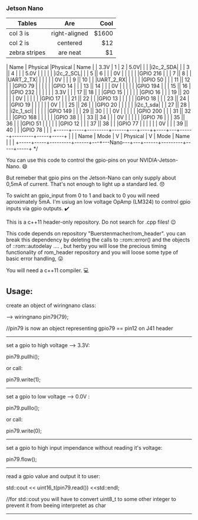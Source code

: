 
 ### Jetson Nano



| Tables        | Are           | Cool  |
| ------------- |:-------------:| -----:|
| col 3 is      | right-aligned | $1600 |
| col 2 is      | centered      |   $12 |
| zebra stripes | are neat      |    $1 |


 | Name | Physical |Physical | Name | 
 | 3.3V |        1 |     2   |  5.0V| 
   |     |     |i2c_2_SDA|      |   |  3 || 4  |   |      |    5.0V |     |     |
 |     |     |i2c_2_SCL|      |   |  5 || 6  |   |      |      0V |     |     |
 |     |     |GPIO 216 |      |   |  7 || 8  |   |      |UART_2_TX|     |     |
 |     |     |      0V |      |   |  9 || 10 |   |      |UART_2_RX|     |     |
 |     |     |GPIO  50 |      |   | 11 || 12 |   |      |GPIO  79 |     |     |
 |     |     |GPIO  14 |      |   | 13 || 14 |   |      |      0V |     |     |
 |     |     |GPIO 194 |      |   | 15 || 16 |   |      |GPIO 232 |     |     |
 |     |     |    3.3V |      |   | 17 || 18 |   |      |GPIO  15 |     |     |
 |     |     |GPIO  16 |      |   | 19 || 20 |   |      |      0V |     |     |
 |     |     |GPIO  17 |      |   | 21 || 22 |   |      |GPIO  13 |     |     |
 |     |     |GPIO  18 |      |   | 23 || 24 |   |      |GPIO  19 |     |     |
 |     |     |      0V |      |   | 25 || 26 |   |      |GPIO  20 |     |     |
 |     |     |i2c_1_sda|      |   | 27 || 28 |   |      |i2c_1_scl|     |     |
 |     |     |GPIO 149 |      |   | 29 || 30 |   |      |      0V |     |     |
 |     |     |GPIO 200 |      |   | 31 || 32 |   |      |GPIO 168 |     |     |
 |     |     |GPIO  38 |      |   | 33 || 34 |   |      |      0V |     |     |
 |     |     |GPIO  76 |      |   | 35 || 36 |   |      |GPIO  51 |     |     |
 |     |     |GPIO  12 |      |   | 37 || 38 |   |      |GPIO  77 |     |     |
 |     |     |      0V |      |   | 39 || 40 |   |      |GPIO  78 |     |     |
 +-----+-----+---------+------+---+----++----+---+------+---------+-----+-----+
 |     |     |   Name  | Mode | V | Physical | V | Mode | Name    |     |     |
 +-----+-----+---------+------+---+---Nano---+---+------+---------+-----+-----+ */



You can use this code to control the gpio-pins on your NVIDIA-Jetson-Nano. :smile:

But remeber that gpio pins on the Jetson-Nano can only supply about 0,5mA of current. That's not enough to light up a standard led.  :disappointed:

To swicht an gpio_input from 0 to 1 and back to 0 you will need aproximately 5mA. I'm usiug an low voltage OpAmp (LM324) to control gpio inputs via gpio outputs.   :heavy_check_mark:

This is a c++11 header-only repository. Do not search for .cpp files!  :wink:

This code depends on repository "Buerstenmacher/rom_header". you can break this dependency by deleting the calls to ::rom::error() and the objects of ::rom::autodelay ....  , but herby you will lose the precious timing functionality of rom_header repository and you will loose some type of basic error handling,
:stuck_out_tongue:

You will need a c++11 compiler. :computer:

Usage:
------

create an object of wiringnano class:

--> wiringnano pin79{79};

//pin79 is now an object representing gpio79 == pin12 on J41 header

-------------------------------------------------------------------

set a gpio to high voltage --> 3.3V:

pin79.pullhi();

or call:

pin79.write(1);

---------------

set a gpio to low voltage --> 0.0V :

pin79.pulllo();

or call:

pin79.write(0);

---------------

set a gpio to high input impendance without reading it's voltage:

pin79.flow();

-------------

read a gpio value and output it to user:

std::cout << uint16_t(pin79.read()) <<std::endl;   

//for std::cout you will have to convert uint8_t to some other integer to prevent it from beeing interpretet as char 

---------------------------------------------------------------------
